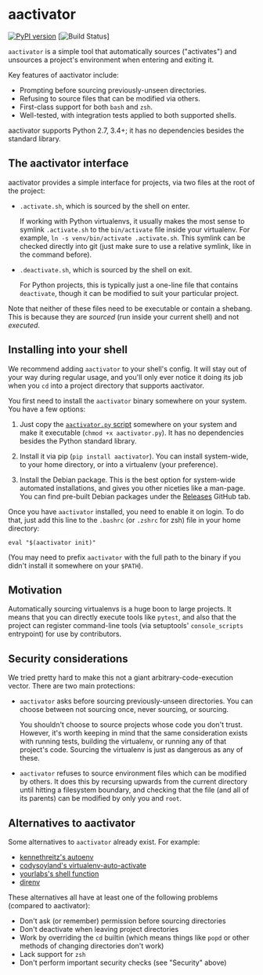 aactivator
========

[![PyPI version](https://badge.fury.io/py/aactivator.svg)](https://pypi.python.org/pypi/aactivator)
[![Build Status](https://github.com/Yelp/aactivator/workflows/aactivator-ci/badge.svg?branch=master)]

`aactivator` is a simple tool that automatically sources ("activates") and
unsources a project's environment when entering and exiting it.

Key features of aactivator include:

* Prompting before sourcing previously-unseen directories.
* Refusing to source files that can be modified via others.
* First-class support for both `bash` and `zsh`.
* Well-tested, with integration tests applied to both supported shells.

aactivator supports Python 2.7, 3.4+; it has no dependencies besides
the standard library.


## The aactivator interface

aactivator provides a simple interface for projects, via two files at the root
of the project:

* `.activate.sh`, which is sourced by the shell on enter.

  If working with Python virtualenvs, it usually makes the most sense to
  symlink `.activate.sh` to the `bin/activate` file inside your virtualenv.
  For example, `ln -s venv/bin/activate .activate.sh`. This symlink can be
  checked directly into git (just make sure to use a relative symlink, like in
  the command before).

* `.deactivate.sh`, which is sourced by the shell on exit.

  For Python projects, this is typically just a one-line file that contains
  `deactivate`, though it can be modified to suit your particular project.

Note that neither of these files need to be executable or contain a shebang.
This is because they are *sourced* (run inside your current shell) and not
*executed*.


## Installing into your shell

We recommend adding `aactivator` to your shell's config. It will stay out of
your way during regular usage, and you'll only ever notice it doing its job
when you `cd` into a project directory that supports aactivator.

You first need to install the `aactivator` binary somewhere on your system. You
have a few options:

1. Just copy the [`aactivator.py` script][aactivator.py-master] somewhere on
   your system and make it executable (`chmod +x aactivator.py`). It has no
   dependencies besides the Python standard library.

2. Install it via pip (`pip install aactivator`). You can install system-wide,
   to your home directory, or into a virtualenv (your preference).

3. Install the Debian package. This is the best option for system-wide
   automated installations, and gives you other niceties like a man-page.
   You can find pre-built Debian packages under the [Releases][releases] GitHub
   tab.

Once you have `aactivator` installed, you need to enable it on login. To do
that, just add this line to the `.bashrc` (or `.zshrc` for zsh) file in your
home directory:

    eval "$(aactivator init)"

(You may need to prefix `aactivator` with the full path to the binary if you
didn't install it somewhere on your `$PATH`).


## Motivation

Automatically sourcing virtualenvs is a huge boon to large projects. It means
that you can directly execute tools like `pytest`, and also that the project
can register command-line tools (via setuptools' `console_scripts` entrypoint)
for use by contributors.


## Security considerations

We tried pretty hard to make this not a giant arbitrary-code-execution vector.
There are two main protections:

* `aactivator` asks before sourcing previously-unseen directories. You can
  choose between not sourcing once, never sourcing, or sourcing.

  You shouldn't choose to source projects whose code you don't trust. However,
  it's worth keeping in mind that the same consideration exists with running
  tests, building the virtualenv, or running any of that project's code.
  Sourcing the virtualenv is just as dangerous as any of these.

* `aactivator` refuses to source environment files which can be modified by
  others. It does this by recursing upwards from the current directory until
  hitting a filesystem boundary, and checking that the file (and all of its
  parents) can be modified by only you and `root`.


## Alternatives to aactivator

Some alternatives to `aactivator` already exist. For example:

* [kennethreitz's autoenv][autoenv]
* [codysoyland's virtualenv-auto-activate][codysoyland]
* [yourlabs's shell function][yourlabs]
* [direnv]

These alternatives all have at least one of the following problems (compared to
aactivator):

* Don't ask (or remember) permission before sourcing directories
* Don't deactivate when leaving project directories
* Work by overriding the `cd` builtin (which means things like `popd` or other
  methods of changing directories don't work)
* Lack support for `zsh`
* Don't perform important security checks (see "Security" above)


[aactivator.py-master]: https://github.com/Yelp/aactivator/blob/master/aactivator.py
[autoenv]: https://github.com/kennethreitz/autoenv
[codysoyland]: https://gist.github.com/codysoyland/2198913
[releases]: https://github.com/Yelp/aactivator/releases
[yourlabs]: http://blog.yourlabs.org/post/21015702927/automatic-virtualenv-activation
[direnv]: http://github.com/direnv/direnv/
